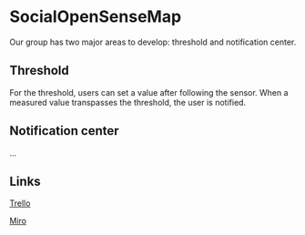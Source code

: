 # SocialOpenSenseMap
Our group has two major areas to develop: threshold and notification center.

## Threshold
For the threshold, users can set a value after following the sensor.  When a measured value transpasses the threshold, the user is notified.

## Notification center
...

## Links
[Trello](https://trello.com/b/UecS2flC/socialopensensemap)

[Miro](https://miro.com/welcomeonboard/dER1bWdHZDk0S2xNSFl2eWI4elRpRnh0MzZQUU9Ec1hyRGVaMjdDclhrM21jbUs1eUFNQnkxdXRlNktPUFI4anwzMDc0NDU3MzYwMjMyMDI2MjI3?invite_link_id=365261927889)

